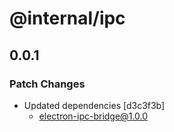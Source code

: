 # @internal/ipc

## 0.0.1

### Patch Changes

- Updated dependencies [d3c3f3b]
  - electron-ipc-bridge@1.0.0

